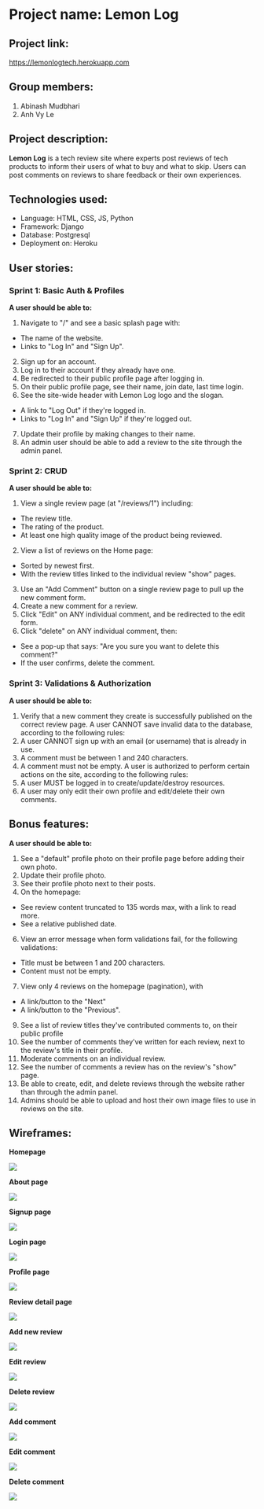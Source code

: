 # Project name: Lemon Log

## Project link: 
https://lemonlogtech.herokuapp.com

## Group members:
1. Abinash Mudbhari
2. Anh Vy Le

## Project description:
**Lemon Log** is a tech review site where experts post reviews of tech products to inform their users of what to buy and what to skip. Users can post comments on reviews to share feedback or their own experiences.

## Technologies used:
- Language: HTML, CSS, JS, Python
- Framework: Django
- Database: Postgresql
- Deployment on: Heroku 

## User stories:
### Sprint 1: Basic Auth & Profiles
**A user should be able to:**
1. Navigate to "/" and see a basic splash page with:
- The name of the website.
- Links to "Log In" and "Sign Up".
2. Sign up for an account.
3. Log in to their account if they already have one.
4. Be redirected to their public profile page after logging in.
5. On their public profile page, see their name, join date, last time login.
6. See the site-wide header with Lemon Log logo and the slogan.
- A link to "Log Out" if they're logged in.
- Links to "Log In" and "Sign Up" if they're logged out.
7. Update their profile by making changes to their name.
8. An admin user should be able to add a review to the site through the admin panel.

### Sprint 2: CRUD
**A user should be able to:**
1. View a single review page (at "/reviews/1") including:
- The review title.
- The rating of the product.
- At least one high quality image of the product being reviewed.
2. View a list of reviews on the Home page:
- Sorted by newest first.
- With the review titles linked to the individual review "show" pages.
3. Use an "Add Comment" button on a single review page to pull up the new comment form.
4. Create a new comment for a review.
5. Click "Edit" on ANY individual comment, and be redirected to the edit form.
6. Click "delete" on ANY individual comment, then:
- See a pop-up that says: "Are you sure you want to delete this comment?"
- If the user confirms, delete the comment.

### Sprint 3: Validations & Authorization
**A user should be able to:**
1. Verify that a new comment they create is successfully published on the correct review page.
A user CANNOT save invalid data to the database, according to the following rules:
2. A user CANNOT sign up with an email (or username) that is already in use.
3. A comment must be between 1 and 240 characters.
4. A comment must not be empty.
A user is authorized to perform certain actions on the site, according to the following rules:
5. A user MUST be logged in to create/update/destroy resources.
6. A user may only edit their own profile and edit/delete their own comments.

## Bonus features:
**A user should be able to:**
1. See a "default" profile photo on their profile page before adding their own photo.
2. Update their profile photo.
3. See their profile photo next to their posts.
4. On the homepage:
- See review content truncated to 135 words max, with a link to read more.
- See a relative published date.
6. View an error message when form validations fail, for the following validations:
- Title must be between 1 and 200 characters.
- Content must not be empty.
7. View only 4 reviews on the homepage (pagination), with
- A link/button to the "Next"
- A link/button to the "Previous".
9. See a list of review titles they've contributed comments to, on their public profile
10. See the number of comments they've written for each review, next to the review's title in their profile.
11. Moderate comments on an individual review.
12. See the number of comments a review has on the review's "show" page.
13. Be able to create, edit, and delete reviews through the website rather than through the admin panel.
14. Admins should be able to upload and host their own image files to use in reviews on the site.

## Wireframes:

**Homepage**

<img src="media/homepage.png">

**About page**

<img src="media/about.png">

**Signup page**

<img src="media/signup.png">

**Login page**

<img src="media/login.png">

**Profile page**

<img src="media/profile.png">

**Review detail page**

<img src="media/review-detail.png">

**Add new review**

<img src="media/add-review.png">

**Edit review**

<img src="media/edit-review.png">

**Delete review**

<img src="media/delete-review.png">

**Add comment**

<img src="media/add-comment.png">

**Edit comment**

<img src="media/edit-comment.png">

**Delete comment**

<img src="media/delete-comment.png">





